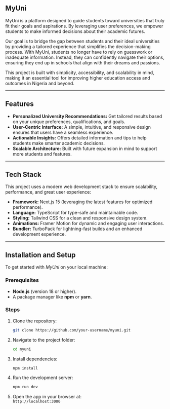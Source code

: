 ## **MyUni**  
MyUni is a platform designed to guide students toward universities that truly fit their goals and aspirations. By leveraging user preferences, we empower students to make informed decisions about their academic futures.  

Our goal is to bridge the gap between students and their ideal universities by providing a tailored experience that simplifies the decision-making process. With MyUni, students no longer have to rely on guesswork or inadequate information. Instead, they can confidently navigate their options, ensuring they end up in schools that align with their dreams and passions.  

This project is built with simplicity, accessibility, and scalability in mind, making it an essential tool for improving higher education access and outcomes in Nigeria and beyond.  

---  

## **Features**  
- **Personalized University Recommendations:** Get tailored results based on your unique preferences, qualifications, and goals.  
- **User-Centric Interface:** A simple, intuitive, and responsive design ensures that users have a seamless experience.  
- **Actionable Insights:** Offers detailed information and tips to help students make smarter academic decisions.  
- **Scalable Architecture:** Built with future expansion in mind to support more students and features.  

---  

## **Tech Stack**  
This project uses a modern web development stack to ensure scalability, performance, and great user experience:  

- **Framework:** Next.js 15 (leveraging the latest features for optimized performance).  
- **Language:** TypeScript for type-safe and maintainable code.  
- **Styling:** Tailwind CSS for a clean and responsive design system.  
- **Animations:** Framer Motion for dynamic and engaging user interactions.  
- **Bundler:** TurboPack for lightning-fast builds and an enhanced development experience.  

---  

## **Installation and Setup**  
To get started with *MyUni* on your local machine:  

### Prerequisites  
- **Node.js** (version 18 or higher).  
- A package manager like **npm** or **yarn**.  

### Steps  
1. Clone the repository:  
   ```bash  
   git clone https://github.com/your-username/myuni.git  
   ```  

2. Navigate to the project folder:  
   ```bash  
   cd myuni  
   ```  

3. Install dependencies:  
   ```bash  
   npm install  
   ```  

4. Run the development server:  
   ```bash  
   npm run dev  
   ```  

5. Open the app in your browser at:  
   `http://localhost:3000`  
